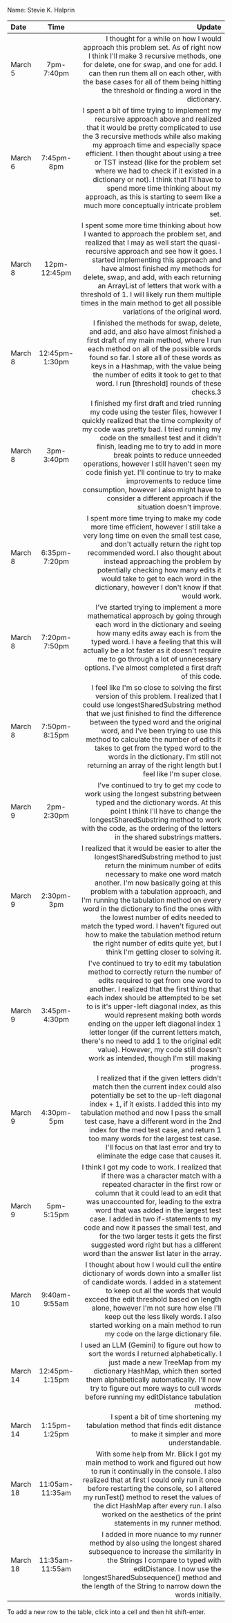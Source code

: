Name: Stevie K. Halprin

| Date     |      Time       |                                                                                                                                                                                                                                                                                                                                                                                                                                                                                                                                          Update |
|:---------|:---------------:|------------------------------------------------------------------------------------------------------------------------------------------------------------------------------------------------------------------------------------------------------------------------------------------------------------------------------------------------------------------------------------------------------------------------------------------------------------------------------------------------------------------------------------------------:|
| March 5  |   7pm-7:40pm    |                                                                                                                                                                                                                               I thought for a while on how I would approach this problem set. As of right now I think I'll make 3 recursive methods, one for delete, one for swap, and one for add. I can then run them all on each other, with the base cases for all of them being hitting the threshold or finding a word in the dictionary. |
| March 6  |   7:45pm-8pm    |                         I spent a bit of time trying to implement my recursive approach above and realized that it would be pretty complicated to use the 3 recursive methods while also making my approach time and especially space efficient. I then thought about using a tree or TST instead (like for the problem set where we had to check if it existed in a dictionary or not). I think that I'll have to spend more time thinking about my approach, as this is starting to seem like a much more conceptually intricate problem set. |
| March 8  |  12pm-12:45pm   |                                                                          I spent some more time thinking about how I wanted to approach the problem set, and realized that I may as well start the quasi-recursive approach and see how it goes. I started implementing this approach and have almost finished my methods for delete, swap, and add, with each returning an ArrayList of letters that work with a threshold of 1. I will likely run them multiple times in the main method to get all possible variations of the original word. |
| March 8  | 12:45pm-1:30pm  |                                                                                                                                                                                           I finished the methods for swap, delete, and add, and also have almost finished a first draft of my main method, where I run each method on all of the possible words found so far. I store all of these words as keys in a Hashmap, with the value being the number of edits it took to get to that word. I run [threshold] rounds of these checks.3 |
| March 8  |   3pm-3:40pm    |                  I finished my first draft and tried running my code using the tester files, however I quickly realized that the time complexity of my code was pretty bad. I tried running my code on the smallest test and it didn't finish, leading me to try to add in more break points to reduce unneeded operations, however I still haven't seen my code finish yet. I'll continue to try to make improvements to reduce time consumption, however I also might have to consider a different approach if the situation doesn't improve. |
| March 8  |  6:35pm-7:20pm  |                                                                                                                                                            I spent more time trying to make my code more time efficient, however I still take a very long time on even the small test case, and don't actually return the right top recommended word. I also thought about instead approaching the problem by potentially checking how many edits it would take to get to each word in the dictionary, however I don't know if that would work. |
| March 8  |  7:20pm-7:50pm  |                                                                                                                                                                                          I've started trying to implement a more mathematical approach by going through each word in the dictionary and seeing how many edits away each is from the typed word. I have a feeling that this will actually be a lot faster as it doesn't require me to go through a lot of unnecessary options. I've almost completed a first draft of this code. |
| March 8  |  7:50pm-8:15pm  |                                                                                  I feel like I'm so close to solving the first version of this problem. I realized that I could use longestSharedSubstring method that we just finished to find the difference between the typed word and the original word, and I've been trying to use this method to calculate the number of edits it takes to get from the typed word to the words in the dictionary. I'm still not returning an array of the right length but I feel like I'm super close. |
| March 9  |   2pm-2:30pm    |                                                                                                                                                                                                                                                            I've continued to try to get my code to work using the longest substring between typed and the dictionary words. At this point I think I'll have to change the longestSharedSubstring method to work with the code, as the ordering of the letters in the shared substrings matters. |
| March 9  |   2:30pm-3pm    | I realized that it would be easier to alter the longestSharedSubstring method to just return the minimum number of edits necessary to make one word match another. I'm now basically going at this problem with a tabulation approach, and I'm running the tabulation method on every word in the dictionary to find the ones with the lowest number of edits needed to match the typed word. I haven't figured out how to make the tabulation method return the right number of edits quite yet, but I think I'm getting closer to solving it. |
| March 9  |  3:45pm-4:30pm  |              I've continued to try to edit my tabulation method to correctly return the number of edits required to get from one word to another. I realized that the first thing that each index should be attempted to be set to is it's upper-left diagonal index, as this would represent making both words ending on the upper left diagonal index 1 letter longer (if the current letters match, there's no need to add 1 to the original edit value). However, my code still doesn't work as intended, though I'm still making progress. |
| March 9  |   4:30pm-5pm    |                                                                                                        I realized that if the given letters didn't match then the current index could also potentially be set to the up-left diagonal index + 1, if it exists. I added this into my tabulation method and now I pass the small test case, have a different word in the 2nd index for the med test case, and return 1 too many words for the largest test case. I'll focus on that last error and try to eliminate the edge case that causes it. |
| March 9  |   5pm-5:15pm    |                                                                   I think I got my code to work. I realized that if there was a character match with a repeated character in the first row or column that it could lead to an edit that was unaccounted for, leading to the extra word that was added in the largest test case. I added in two if-statements to my code and now it passes the small test, and for the two larger tests it gets the first suggested word right but has a different word than the answer list later in the array. |
| March 10 |  9:40am-9:55am  |                                                                                                                                                               I thought about how I would cull the entire dictionary of words down into a smaller list of candidate words. I added in a statement to keep out all the words that would exceed the edit threshold based on length alone, however I'm not sure how else I'll keep out the less likely words. I also started working on a main method to run my code on the large dictionary file. |
| March 14 | 12:45pm-1:15pm  |                                                                                                                                                                                                                                           I used an LLM (Gemini) to figure out how to sort the words I returned alphabetically. I just made a new TreeMap from my dictionary HashMap, which then sorted them alphabetically automatically. I'll now try to figure out more ways to cull words before running my editDistance tabulation method. |
| March 14 |  1:15pm-1:25pm  |                                                                                                                                                                                                                                                                                                                                                                                                                      I spent a bit of time shortening my tabulation method that finds edit distance to make it simpler and more understandable. |
| March 18 | 11:05am-11:35am |                                                                                                                                                               With some help from Mr. Blick I got my main method to work and figured out how to run it continually in the console. I also realized that at first I could only run it once before restarting the console, so I altered my runTest() method to reset the values of the dict HashMap after every run. I also worked on the aesthetics of the print statements in my runner method. |
| March 18 | 11:35am-11:55am |                                                                                                                                                                                                                                                        I added in more nuance to my runner method by also using the longest shared subsequence to increase the similarity in the Strings I compare to typed with editDistance. I now use the longestSharedSubsequence() method and the length of the String to narrow down the words initially. |


To add a new row to the table, click into a cell and then hit shift-enter.